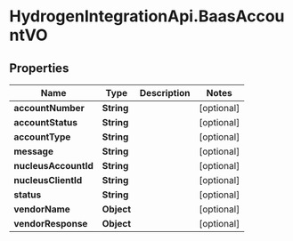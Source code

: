 # HydrogenIntegrationApi.BaasAccountVO

## Properties
Name | Type | Description | Notes
------------ | ------------- | ------------- | -------------
**accountNumber** | **String** |  | [optional] 
**accountStatus** | **String** |  | [optional] 
**accountType** | **String** |  | [optional] 
**message** | **String** |  | [optional] 
**nucleusAccountId** | **String** |  | [optional] 
**nucleusClientId** | **String** |  | [optional] 
**status** | **String** |  | [optional] 
**vendorName** | **Object** |  | [optional] 
**vendorResponse** | **Object** |  | [optional] 


